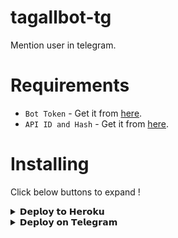 # tagallbot-tg
Mention user in telegram.

# Requirements 

- ``Bot Token`` - Get it from [here](https://t.me/botfather).
- ``API ID and Hash`` - Get it from [here](https://my.telegram.org).

# Installing

 Click below buttons to expand !

<details>

  <summary>𝗗𝗲𝗽𝗹𝗼𝘆 𝘁𝗼 𝗛𝗲𝗿𝗼𝗸𝘂</summary>

> Click below to deploy via Heroku, first do changes in readme after forking, then deploy. 

<p align="center"><a href="https://heroku.com/deploy?template=https://github.com/SpectraXCode/tagallbot-tg"><img src="https://www.herokucdn.com/deploy/button.svg" alt="Deploy to Heroku" target="_blank"/></a></p>

</details>

<details>

  <summary>𝗗𝗲𝗽𝗹𝗼𝘆 𝗼𝗻 𝗧𝗲𝗹𝗲𝗴𝗿𝗮𝗺 </summary>

> Don't leave Telegram and deploy.

<p align="center"><a href="https://telegram.dog/XTZ_HerokuBot"><img src="https://img.shields.io/badge/Deploy%20Via%20Telegram-blue?style=for-the-badge&logo=telegram" width="200""/</a>  </p>

